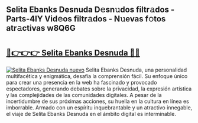 ## Selita Ebanks Desnuda D𝚎sn𝚞dos filtr𝚊dos - Parts-4IY Vid𝚎os filtr𝚊dos - N𝚞evas f𝚘tos atr𝚊ctivas w8Q6G

# <h2><a href="http://mb92ar.tromn.icu/?c=Selita+Ebanks+Desnuda">🔗👉👉👉 Selita Ebanks Desnuda 🔗🔗</a></h2>

[![Selita Ebanks Desnuda nuevo](https://i.imgur.com/pEAQMta.gif)](http://mb92ar.tromn.icu/?c=Selita+Ebanks+Desnuda)
Selita Ebanks Desnuda, una personalidad multifacética y enigmática, desafía la comprensión fácil. Su enfoque único para crear una presencia en la web ha fascinado y provocado espectadores, generando debates sobre la privacidad, la expresión artística y las complejidades de las comunidades digitales. A pesar de la incertidumbre de sus próximas acciones, su huella en la cultura en línea es imborrable. Armado con un espíritu inquebrantable y un atractivo innegable, el viaje de Selita Ebanks Desnuda en el ámbito digital es interminable.
